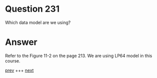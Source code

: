 
# Question 231



Which data model are we using? 


# Answer



Refer to the Figure 11-2 on the page 213. We are using LP64 model in this 
course.


[prev](230.md) +++ [next](232.md)
